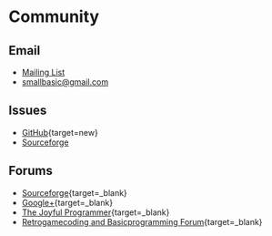 # Community

## Email
- [Mailing List](https://sourceforge.net/projects/smallbasic/lists/smallbasic-public)
- [smallbasic@gmail.com](mailto:smallbasic@gmail.com)

## Issues
- [GitHub](https://github.com/smallbasic/SmallBASIC/issues){target=new}
- [Sourceforge](https://sourceforge.net/p/smallbasic/_list/tickets?source=navbar)

## Forums
- [Sourceforge](https://sourceforge.net/p/smallbasic/forum){target=_blank}
- [Google+](https://plus.google.com/communities/108008143866282026044){target=_blank}
- [The Joyful Programmer](http://thejoyfulprogrammer.com/qb64/forum/forumdisplay.php?fid=485&rndtime=1502602434764827061){target=_blank}
- [Retrogamecoding and Basicprogramming Forum](http://retrogamecoding.org/board/){target=_blank}

